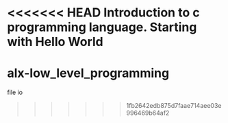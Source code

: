 <<<<<<< HEAD
Introduction to c programming language.
Starting with Hello World
=======
# alx-low_level_programming
file io
>>>>>>> 1fb2642edb875d7faae714aee03e996469b64af2
